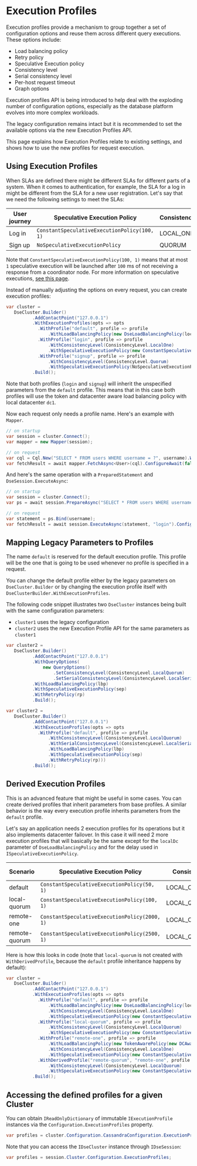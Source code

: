 # Execution Profiles

Execution profiles provide a mechanism to group together a set of configuration options and reuse them across different query executions. These options include:

- Load balancing policy
- Retry policy
- Speculative Execution policy
- Consistency level
- Serial consistency level
- Per-host request timeout
- Graph options

Execution profiles API is being introduced to help deal with the exploding number of configuration options, especially
as the database platform evolves into more complex workloads.

The legacy configuration remains intact but it is recommended to set the available options via the new Execution Profiles API.

This page explains how Execution Profiles relate to existing settings, and shows how to use the new profiles for
request execution.

## Using Execution Profiles

When SLAs are defined there might be different SLAs for different parts of a system. When it comes to authentication, for example, the SLA for a log in might be different from the SLA for a new user registration. Let's say that we need the following settings to meet the SLAs:

| User journey    | Speculative Execution Policy                 | Consistency |
|-----------------|----------------------------------------------|-------------|
| Log in          | `ConstantSpeculativeExecutionPolicy(100, 1)`  | LOCAL_ONE   |
| Sign up         | `NoSpeculativeExecutionPolicy`               | QUORUM      |

Note that `ConstantSpeculativeExecutionPolicy(100, 1)` means that at most `1` speculative execution will be launched after `100` ms of not receiving a response from a coordinator node. For more information on speculative executions, [see this page](../speculative-retries).

Instead of manually adjusting the options on every request, you can create execution profiles:

```csharp
var cluster =
   DseCluster.Builder()
          .AddContactPoint("127.0.0.1")
          .WithExecutionProfiles(opts => opts
            .WithProfile("default", profile => profile
                .WithLoadBalancingPolicy(new DseLoadBalancingPolicy(localDc: "dc1")))
            .WithProfile("login", profile => profile
                .WithConsistencyLevel(ConsistencyLevel.LocalOne)
                .WithSpeculativeExecutionPolicy(new ConstantSpeculativeExecutionPolicy(delay: 100, maxSpeculativeExecutions: 1)))
            .WithProfile("signup", profile => profile
                .WithConsistencyLevel(ConsistencyLevel.Quorum)
                .WithSpeculativeExecutionPolicy(NoSpeculativeExecutionPolicy.Instance)))
          .Build();
```

Note that both profiles (`login` and `signup`) will inherit the unspecified parameters from the `default` profile. This means that in this case both profiles will use the token and datacenter aware load balancing policy with local datacenter `dc1`.

Now each request only needs a profile name. Here's an example with `Mapper`.

```csharp
// on startup
var session = cluster.Connect();
var mapper = new Mapper(session);

// on request
var cql = Cql.New("SELECT * FROM users WHERE username = ?", username).WithExecutionProfile("login");
var fetchResult = await mapper.FetchAsync<User>(cql).ConfigureAwait(false);
```

And here's the same operation with a `PreparedStatement` and `DseSession.ExecuteAsync`:

```csharp
// on startup
var session = cluster.Connect();
var ps = await session.PrepareAsync("SELECT * FROM users WHERE username = ?").ConfigureAwait(false);

// on request
var statement = ps.Bind(username);
var fetchResult = await session.ExecuteAsync(statement, "login").ConfigureAwait(false);
```

## Mapping Legacy Parameters to Profiles

The name `default` is reserved for the default execution profile. This profile will be the one that is going to be used whenever no profile is specified in a request.

You can change the default profile either by the legacy parameters on `DseCluster.Builder` or by changing the execution profile itself with `DseClusterBuilder.WithExecutionProfiles`.

The following code snippet illustrates two `DseCluster` instances being built with the same configuration parameters:

- `cluster1` uses the legacy configuration
- `cluster2` uses the new Execution Profile API for the same parameters as `cluster1`

```csharp
var cluster2 = 
   DseCluster.Builder()
          .AddContactPoint("127.0.0.1")
          .WithQueryOptions(
              new QueryOptions()
                  .SetConsistencyLevel(ConsistencyLevel.LocalQuorum)
                  .SetSerialConsistencyLevel(ConsistencyLevel.LocalSerial))
          .WithLoadBalancingPolicy(lbp)
          .WithSpeculativeExecutionPolicy(sep)
          .WithRetryPolicy(rp)
          .Build();

var cluster2 = 
   DseCluster.Builder()
          .AddContactPoint("127.0.0.1")
          .WithExecutionProfiles(opts => opts
            .WithProfile("default", profile => profile
                .WithConsistencyLevel(ConsistencyLevel.LocalQuorum)
                .WithSerialConsistencyLevel(ConsistencyLevel.LocalSerial)
                .WithLoadBalancingPolicy(lbp)
                .WithSpeculativeExecutionPolicy(sep)
                .WithRetryPolicy(rp)))
          .Build();
```

## Derived Execution Profiles

This is an advanced feature that might be useful in some cases. You can create derived profiles that inherit parameters from base profiles. A similar behavior is the way every execution profile inherits parameters from the `default` profile.

Let's say an application needs 2 execution profiles for its operations but it also implements datacenter failover. In this case it will need 2 more execution profiles that will basically be the same except for the `localDc` parameter of `DseLoadBalancingPolicy` and for the delay used in `ISpeculativeExecutionPolicy`.

| Scenario       | Speculative Execution Policy    | Consistency  | Local Datacenter |
|----------------|------------------|--------------|-----------------|
| default        | `ConstantSpeculativeExecutionPolicy(50, 1)`             | LOCAL_ONE    | dc1             |
| local-quorum   | `ConstantSpeculativeExecutionPolicy(100, 1)`            | LOCAL_QUORUM | dc1             |
| remote-one     | `ConstantSpeculativeExecutionPolicy(2000, 1)`           | LOCAL_ONE    | dc2             |
| remote-quorum  | `ConstantSpeculativeExecutionPolicy(2500, 1)`           | LOCAL_QUORUM | dc2             |

Here is how this looks in code (note that `local-quorum` is not created with `WithDerivedProfile`, because the `default` profile inheritance happens by default):

```csharp
var cluster = 
   DseCluster.Builder()
          .AddContactPoint("127.0.0.1")
          .WithExecutionProfiles(opts => opts
            .WithProfile("default", profile => profile
                .WithLoadBalancingPolicy(new DseLoadBalancingPolicy(localDc: "dc1"))
                .WithConsistencyLevel(ConsistencyLevel.LocalOne)
                .WithSpeculativeExecutionPolicy(new ConstantSpeculativeExecutionPolicy(delay: 50, maxSpeculativeExecutions: 1)))
            .WithProfile("local-quorum", profile => profile
                .WithConsistencyLevel(ConsistencyLevel.LocalQuorum)
                .WithSpeculativeExecutionPolicy(new ConstantSpeculativeExecutionPolicy(delay: 100, maxSpeculativeExecutions: 1)))
            .WithProfile("remote-one", profile => profile
                .WithLoadBalancingPolicy(new TokenAwarePolicy(new DCAwareRoundRobinPolicy(localDc: "dc2")))
                .WithConsistencyLevel(ConsistencyLevel.LocalOne)
                .WithSpeculativeExecutionPolicy(new ConstantSpeculativeExecutionPolicy(delay: 2000, maxSpeculativeExecutions: 1)))
            .WithDerivedProfile("remote-quorum", "remote-one", profile => profile
                .WithConsistencyLevel(ConsistencyLevel.LocalQuorum)
                .WithSpeculativeExecutionPolicy(new ConstantSpeculativeExecutionPolicy(delay: 2500, maxSpeculativeExecutions: 1))))
          .Build();
```

## Accessing the defined profiles for a given Cluster

You can obtain `IReadOnlyDictionary` of immutable `IExecutionProfile` instances via the `Configuration.ExecutionProfiles` property.

```csharp
var profiles = cluster.Configuration.CassandraConfiguration.ExecutionProfiles;
```

Note that you can access the `IDseCluster` instance through `IDseSession`:

```csharp
var profiles = session.Cluster.Configuration.ExecutionProfiles;
```